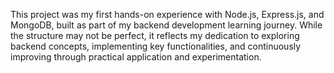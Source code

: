 This project was my first hands-on experience with Node.js, Express.js, and MongoDB, built as part of my backend development learning journey. While the structure may not be perfect, it reflects my dedication to exploring backend concepts, implementing key functionalities, and continuously improving through practical application and experimentation.
